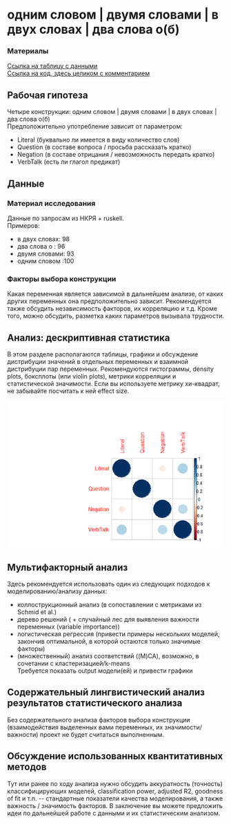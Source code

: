 # одним словом | двумя словами | в двух словах | два слова о(б)

### Материалы
[Ссылка на таблицу с данными](https://docs.google.com/spreadsheets/d/1pV8erjjqK9cju3X6_uyabb314O03z6Jc_bqWG_NFfpU/edit?usp=sharing)  
[Ссылка на код, здесь целиком с комментарием](https://github.com/...)

## Рабочая гипотеза

Четыре конструкции: одним словом | двумя словами | в двух словах | два слова о(б) <br />
Предположительно употребление зависит от параметром:
- Literal (буквально ли имеется в виду количество слов)
- Question (в составе вопроса / просьба рассказать кратко)
- Negation (в составе отрицания / невозможность передать кратко)
- VerbTalk (есть ли глагол предикат)

## Данные

### Материал исследования
Данные по запросам из НКРЯ + ruskell. <br />
Примеров:
- в двух словах: 98   
- два слова о  : 96
- двумя словами: 93
- одним словом :100

### Факторы выбора конструкции
Какая переменная является зависимой в дальнейшем анализе, от каких других переменных она предположительно зависит. Рекомендуется также обсудить независимость факторов, их корреляцию и т.д. Кроме того, можно обсудить, разметка каких параметров вызывала трудности.

## Анализ: дескриптивная статистика
В этом разделе располагаются таблицы, графики и обсуждение дистрибуции значений в отдельных переменных и взаимной дистрибуции пар переменных.
Рекомендуются гистограммы, density plots, боксплоты (или violin plots), метрики корреляции и статистической значимости. Если вы используете метрику хи-квадрат, не забывайте посчитать к ней effect size.

![corrplot](https://raw.githubusercontent.com/SoDipole/cxg-InTwoWords/master/corrplot.png "corrplot")

## Мультифакторный анализ
Здесь рекомендуется использовать один из следующих подходов к моделированию/анализу данных:  
* коллострукционный анализ (в сопоставлении с метриками из Schmid et al.)  
* дерево решений ( + случайный лес для выявления важности переменных (variable importance))  
* логистическая регрессия (привести примеры нескольких моделей, закончив оптимальной, в которой остаются только значимые факторы)  
* (множественный) анализ соответствий ((M)CA), возможно, в сочетании с кластеризацией/k-means  
Требуется показать output модели(ей) и привести графики

## Содержательный лингвистический анализ результатов статистического анализа
Без содержательного анализа факторов выбора конструкции (взаимодействия выделенных вами переменных, их значимости/важности) проект не будет считаться выполненным.   

## Обсуждение использованных квантитативных методов
Тут или ранее по ходу анализа нужно обсудить аккуратность (точность) классифицирующих моделей, classification power, adjusted R2, goodness of fit и т.п. -- стандартные показатели качества моделирования, а также важность / значимость факторов. 
В заключение вы можете предложить идеи по дальнейшей работе с данными и их статистическим анализом. 
